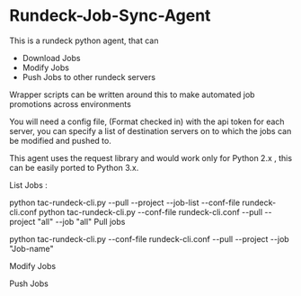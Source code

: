 Rundeck-Job-Sync-Agent
======================

This is a rundeck python agent, that can
  - Download Jobs
  - Modify Jobs
  - Push Jobs to other rundeck servers
  
Wrapper scripts can be written around this to make automated job promotions across environments

You will need a config file, (Format checked in) with the api token for each server, you can specify a list of destination servers
on to which the jobs can be modified and pushed to.

This agent uses the request library and would work only for Python 2.x , this can be easily ported to Python 3.x.


List Jobs :

  python tac-rundeck-cli.py --pull --project <project-name-on-server> --job-list  --conf-file rundeck-cli.conf
  python tac-rundeck-cli.py --conf-file rundeck-cli.conf --pull --project "all" --job "all"
Pull jobs

  python tac-rundeck-cli.py --conf-file rundeck-cli.conf --pull --project <Project-name> --job "Job-name" 

Modify Jobs

 

Push Jobs

  
